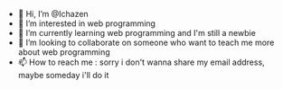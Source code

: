- 👋 Hi, I’m @Ichazen
- 👀 I’m interested in web programming 
- 🌱 I’m currently learning web programming and I'm still a newbie
- 💞️ I’m looking to collaborate on someone who want to teach me more about web programming 
- 📫 How to reach me : sorry i don't wanna share my email address, maybe someday i'll do it

<!---
Ichazen/Ichazen is a ✨ special ✨ repository because its `README.md` (this file) appears on your GitHub profile.
You can click the Preview link to take a look at your changes.
--->
